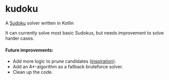 # kudoku
A [Sudoku](https://en.wikipedia.org/wiki/Sudoku) solver written in Kotlin

It can currently solve most basic Sudokus, but needs improvement to solve harder cases.

#### Future improvements:
- Add more logic to prune candidates ([inspiration](https://www.sudokuoftheday.com/techniques/)).
- Add an A*-algorithm as a fallback bruteforce solver.
- Clean up the code.

